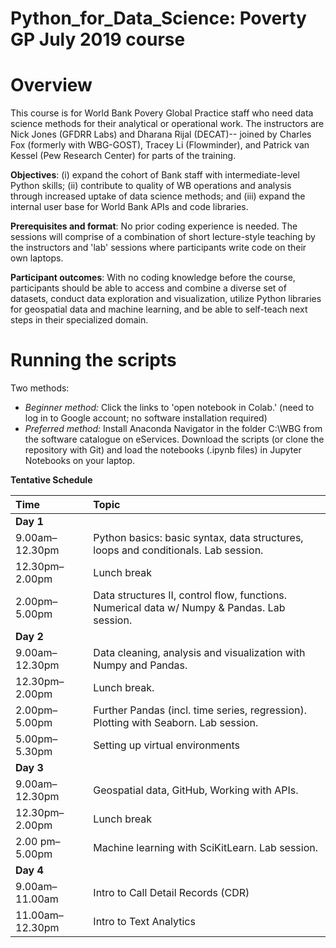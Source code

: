 # Python_for_Data_Science: Poverty GP July 2019 course

# Overview
This course is for World Bank Povery Global Practice staff who need data science methods for their analytical or operational work. The instructors are Nick Jones (GFDRR Labs) and Dharana Rijal (DECAT)-- joined by Charles Fox (formerly with WBG-GOST), Tracey Li (Flowminder), and Patrick van Kessel (Pew Research Center) for parts of the training.

__Objectives__: (i) expand the cohort of Bank staff with intermediate-level Python skills; (ii) contribute to quality of WB operations and analysis through increased uptake of data science methods; and (iii) expand the internal user base for World Bank APIs and code libraries.

__Prerequisites and format__: No prior coding experience is needed. The sessions will comprise of a combination of short lecture-style teaching by the instructors and 'lab' sessions where participants write code on their own laptops.

__Participant outcomes__: With no coding knowledge before the course, participants should be able to access and combine a diverse set of datasets, conduct data exploration and visualization, utilize Python libraries for geospatial data and machine learning, and be able to self-teach next steps in their specialized domain.

# Running the scripts
Two methods:
* _Beginner method:_ Click the links to 'open notebook in Colab.' (need to log in to Google account; no software installation required)
* _Preferred method:_ Install Anaconda Navigator in the folder C:\WBG from the software catalogue on eServices. Download the scripts (or clone the repository with Git) and load the notebooks (.ipynb files) in Jupyter Notebooks on your laptop.

**Tentative Schedule**

|**Time**| **Topic** |
|:---|:----|
|**Day 1**|
|9.00am–12.30pm| Python basics: basic syntax, data structures, loops and conditionals. Lab session. |
|12.30pm–2.00pm| Lunch break |
|2.00pm– 5.00pm| Data structures II, control flow, functions. Numerical data w/ Numpy & Pandas. Lab session.|
|**Day 2**|
|9.00am–12.30pm| Data cleaning, analysis and visualization with Numpy and Pandas. |
|12.30pm–2.00pm| Lunch break. |
|2.00pm–5.00pm| Further Pandas (incl. time series, regression). Plotting with Seaborn. Lab session. |
|5.00pm–5.30pm| Setting up virtual environments |
|**Day 3**|
|9.00am–12.30pm| Geospatial data, GitHub, Working with APIs. |
|12.30pm–2.00pm| Lunch break |
|2.00 pm–5.00pm| Machine learning with SciKitLearn. Lab session. |
|**Day 4** |
|9.00am–11.00am| Intro to Call Detail Records (CDR) |
|11.00am–12.30pm| Intro to Text Analytics |

